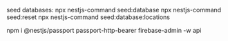 seed databases:
    npx nestjs-command seed:database
    npx nestjs-command seed:reset
    npx nestjs-command seed:database:locations

npm i @nestjs/passport passport-http-bearer firebase-admin -w api